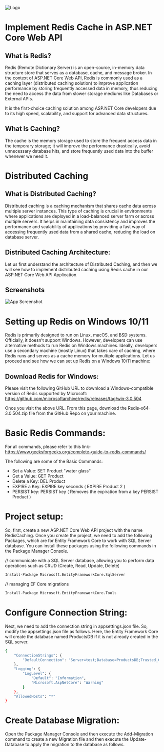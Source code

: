 
![Logo](https://miro.medium.com/v2/resize:fit:640/format:webp/1*rrSe6zHPqZtMgZ2rou_W4w.png)

# Implement Redis Cache in ASP.NET Core Web API

## What is Redis?

Redis (Remote Dictionary Server) is an open-source, in-memory data structure store that serves as a database, cache, and message broker. In the context of ASP.NET Core Web API, Redis is commonly used as a caching layer (distributed caching solution) to improve application performance by storing frequently accessed data in memory, thus reducing the need to access the data from slower storage mediums like Databases or External APIs. 

It is the first-choice caching solution among ASP.NET Core developers due to its high speed, scalability, and support for advanced data structures. 

## What Is Caching?

The cache is the memory storage used to store the frequent access data in the temporary storage; it will improve the performance drastically, avoid unnecessary database hits, and store frequently used data into the buffer whenever we need it.

# Distributed Caching

## What is Distributed Caching?

Distributed caching is a caching mechanism that shares cache data across multiple server instances. This type of caching is crucial in environments where applications are deployed in a load-balanced server farm or across multiple servers. It helps in maintaining data consistency and improves the performance and scalability of applications by providing a fast way of accessing frequently used data from a shared cache, reducing the load on database server.

## Distributed Caching Architecture:

Let us first understand the architecture of Distributed Caching, and then we will see how to implement distributed caching using Redis cache in our ASP.NET Core Web API Application. 

## Screenshots

![App Screenshot](https://miro.medium.com/v2/resize:fit:1120/0*HaRIMwm37jEngfKh.png)

# Setting up Redis on Windows 10/11

Redis is primarily designed to run on Linux, macOS, and BSD systems. Officially, it doesn't support Windows. However, developers can use alternative methods to run Redis on Windows machines. Ideally, developers use a secondary machine (mostly Linux) that takes care of caching, where Redis runs and serves as a cache memory for multiple applications. 
Let us proceed and see how we can set up Redis on a Windows 10/11 machine:

## Download Redis for Windows: 

Please visit the following GitHub URL to download a Windows-compatible version of Redis supported by Microsoft: 
https://github.com/microsoftarchive/redis/releases/tag/win-3.0.504

Once you visit the above URL. From this page, download the Redis-x64-3.0.504.zip file from the GitHub Repo on your machine. 

# Basic Redis Commands: 

For all commands, please refer to this link- https://www.geeksforgeeks.org/complete-guide-to-redis-commands/ 

The following are some of the Basic Commands:
- Set a Value: SET Product "water glass"
- Get a Value: GET Product
- Delete a Key: DEL Product
- EXPIRE a Key: EXPIRE key seconds ( EXPIRE Product 2 )
- PERSIST key: PERSIST key ( Removes the expiration from a key PERSIST Product  )

# Project setup:

So, first, create a new ASP.NET Core Web API project with the name RedisCaching. Once you create the project, we need to add the following Packages, which are for Entity Framework Core to work with SQL Server database. You can install these packages using the following commands in the Package Manager Console.

// communicate with a SQL Server database, allowing you to perform data operations such as CRUD (Create, Read, Update, Delete)
```bash
Install-Package Microsoft.EntityFrameworkCore.SqlServer 
```
// managing EF Core migrations
```bash
Install-Package Microsoft.EntityFrameworkCore.Tools 
```
# Configure Connection String:
Next, we need to add the connection string in appsettings.json file. So, modify the appsettings.json file as follows. Here, the Entity Framework Core will create the database named ProductsDB if it is not already created in the SQL server.
```bash
{
    "ConnectionStrings": {
        "DefaultConnection": "Server=test;Database=ProductsDB;Trusted_Connection=True;TrustServerCertificate=True;"
    },
    "Logging": {
        "LogLevel": {
            "Default": "Information",
            "Microsoft.AspNetCore": "Warning"
        }
    },
    "AllowedHosts": "*"
}
```

# Create Database Migration:

Open the Package Manager Console and then execute the Add-Migration command to create a new Migration file and then execute the Update-Database to apply the migration to the database as follows. 





